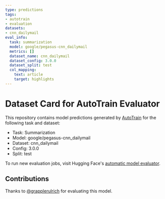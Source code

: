 ```yaml
---
type: predictions
tags:
- autotrain
- evaluation
datasets:
- cnn_dailymail
eval_info:
  task: summarization
  model: google/pegasus-cnn_dailymail
  metrics: []
  dataset_name: cnn_dailymail
  dataset_config: 3.0.0
  dataset_split: test
  col_mapping:
    text: article
    target: highlights
---
```

# Dataset Card for AutoTrain Evaluator

This repository contains model predictions generated by [AutoTrain](https://huggingface.co/autotrain) for the following task and dataset:

* Task: Summarization
* Model: google/pegasus-cnn_dailymail
* Dataset: cnn_dailymail
* Config: 3.0.0
* Split: test

To run new evaluation jobs, visit Hugging Face's [automatic model evaluator](https://huggingface.co/spaces/autoevaluate/model-evaluator).

## Contributions

Thanks to [@grapplerulrich](https://huggingface.co/grapplerulrich) for evaluating this model.